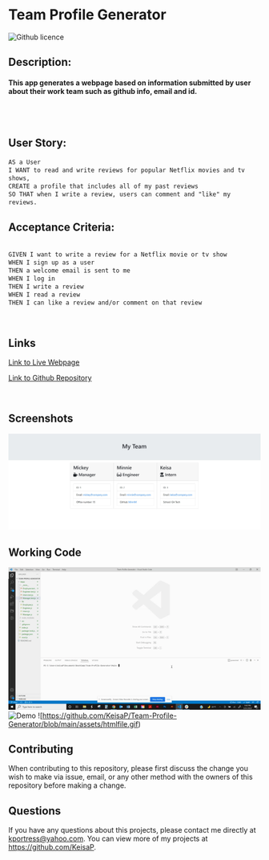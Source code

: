 # Team Profile Generator

![Github licence](http://img.shields.io/badge/license-MIT-blue.svg)

## Description:

#### This app generates a webpage based on information submitted by user about their work team such as github info, email and id.
<br>
<br>

## User Story:
```
AS a User
I WANT to read and write reviews for popular Netflix movies and tv shows,
CREATE a profile that includes all of my past reviews
SO THAT when I write a review, users can comment and "like" my reviews.
```

## Acceptance Criteria:

```

GIVEN I want to write a review for a Netflix movie or tv show
WHEN I sign up as a user
THEN a welcome email is sent to me
WHEN I log in
THEN I write a review
WHEN I read a review
THEN I can like a review and/or comment on that review

```

<br>

## Links

[Link to Live Webpage](https://shielded-gorge-65326.herokuapp.com/)

[Link to Github Repository](https://github.com/KeisaP/Team-Profile-Generator)

<br>

## Screenshots
![Webpage](https://github.com/KeisaP/Team-Profile-Generator/blob/main/assets/Webpage.JPG)
## Working Code

![Test](https://github.com/KeisaP/Team-Profile-Generator/blob/main/assets/tests.gif)
![Demo](https://github.com/KeisaP/Team-Profile-Generator/blob/main/assets/Demo.gif)
![https://github.com/KeisaP/Team-Profile-Generator/blob/main/assets/htmlfile.gif)


## Contributing

When contributing to this repository, please first discuss the change you wish to make via issue, email, or any other method with the owners of this repository before making a change.

## Questions

If you have any questions about this projects, please contact me directly at kportress@yahoo.com. You can view more of my projects at https://github.com/KeisaP.

```
